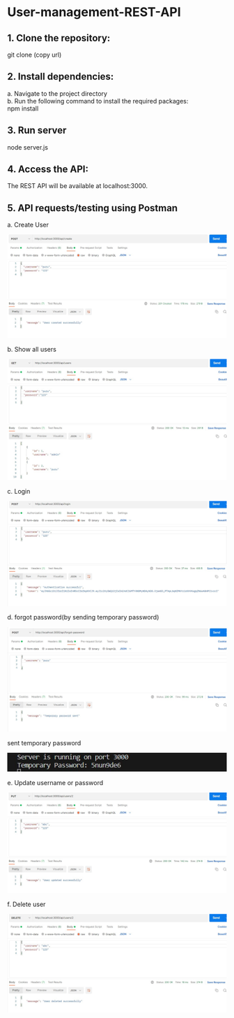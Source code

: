 # User-management-REST-API

## 1. Clone the repository:
git clone (copy url)

## 2. Install dependencies:
a. Navigate to the project directory<br/>
b. Run the following command to install the required packages:<br/>
npm install

## 3. Run server
node server.js

## 4. Access the API:
The REST API will be available at localhost:3000.<br/>

## 5. API requests/testing using Postman 

a. Create User

![Alt text](./screenshots/create.jpeg)

b. Show all users

![Alt text](./screenshots/showall.jpeg)

c. Login 

![Alt text](./screenshots/login.jpeg)

d. forgot password(by sending temporary password)

![Alt text](./screenshots/forgot.jpeg)

sent temporary password

![Alt text](./screenshots/temp1.jpeg)

e. Update username or password

![Alt text](./screenshots/update.jpeg)

f. Delete user

![Alt text](./screenshots/delete.jpeg)
